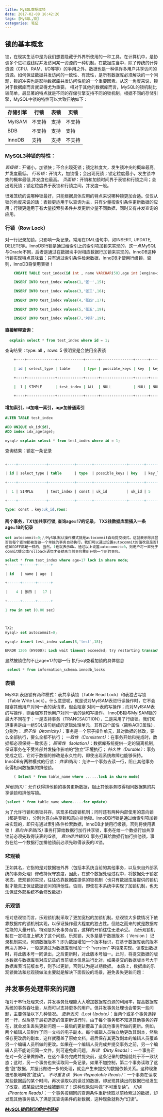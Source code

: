 ```yaml
---
title: MySQL数据库锁
date: 2017-02-08 16:42:26
tags: [MySQL,锁]
categories: 笔记
---
```

## 锁的基本概念
  锁，在现实生活中是为我们想要隐藏于外界所使用的一种工具。在计算机中，是协调多个进程或线程并发访问某一资源的一种机制。<!-- more -->在数据库当中，除了传统的计算资源（CPU、RAM、I/O等等）的争用之外，数据也是一种供许多用户共享访问的资源。如何保证数据并发访问的一致性、有效性，是所有数据库必须解决的一个问题，锁的冲突也是影响数据库并发访问性能的一个重要因素。从这一角度来说，锁对于数据库而言就显得尤为重要。
  相对于其他的数据库而言，MySQL的锁机制比较简单，最显著的特点就是不同的存储引擎支持不同的锁机制。根据不同的存储引擎，MySQL中锁的特性可以大致归纳如下：
  
  存储引擎 | 行锁| 表锁| 页锁
  ---|---|---|---
  MyISAM| 不支持| 支持| 不支持
  BDB   | 不支持| 支持| 支持
  InnoDB|  支持 | 支持| 不支持
  
### MySQL3种锁的特性：
   *表级锁*：开销小，加锁快；不会出现死锁；锁定粒度大，发生锁冲突的概率最高,并发度最低。
   *行级锁*：开销大，加锁慢；会出现死锁；锁定粒度最小，发生锁冲突的概率最低,并发度也最高。
   *页面锁*：开销和加锁时间界于表锁和行锁之间；会出现死锁；锁定粒度界于表锁和行锁之间，并发度一般。
   
   很难笼统的说哪种锁最好，只能根据具体应用的特点来说哪种锁更加合适。仅仅从锁的角度来说的话：表锁更适用于以查询为主，只有少量按索引条件更新数据的应用；行锁更适用于有大量按索引条件并发更新少量不同数据，同时又有并发查询的应用。
### 行锁（Row Lock）
  对一行记录加锁，只影响一条记录。常用在DML语句中，如INSERT, UPDATE, DELETE等。InnoDB行锁是通过给索引上的索引项加锁来实现的，这一点MySQL与Oracle不同，后者是通过在数据块中对相应数据行加锁来实现的。InnoDB这种行锁实现特点意味着：只有通过索引条件检索数据，InnoDB才使用行级锁，否则，InnoDB将使用表锁！
``` sql
    CREATE TABLE test_index(id int , name VARCHAR(50),age int )engine=innodb ;
     
    INSERT INTO test_index values(1,'张一',15);
     
    INSERT INTO test_index values(3,'张三',16);
     
    INSERT INTO test_index values(4,'张四',17);
     
    INSERT INTO test_index values(5,'张五',19);
     
    INSERT INTO test_index values(7,'刘琦',19);
```
#### 直接解释查询：
``` sql
  explain select * from test_index where id = 1;
```
  查询结果：type: all ，rows: 5 很明显是会使用全表锁
``` bash
    +----+-------------+------------+------+---------------+------+---------+------+------+-------------+
     
    | id | select_type | table      | type | possible_keys | key  | key_len | ref  | rows | Extra       |
     
    +----+-------------+------------+------+---------------+------+---------+------+------+-------------+
     
    |  1 | SIMPLE      | test_index | ALL  | NULL          | NULL | NULL    | NULL |    5 | Using where |
     
    +----+-------------+------------+------+---------------+------+---------+------+------+-------------+

```  

####  增加索引，id加唯一索引，age加普通索引
``` sql
ALTER TABLE test_index
 
ADD UNIQUE uk_id(id),
ADD index idx_age(age);
 
mysql> explain select * from test_index where id = 1;
```
   查询结果：锁定一条记录
``` sql
 
+----+-------------+------------+-------+---------------+-------+---------+-------+------+-------+
 
| id | select_type | table      | type  | possible_keys | key   | key_len | ref   | rows | Extra |
 
+----+-------------+------------+-------+---------------+-------+---------+-------+------+-------+
 
|  1 | SIMPLE      | test_index | const | uk_id         | uk_id | 5       | const |    1 | NULL  |
 
+----+-------------+------------+-------+---------------+-------+---------+-------+------+-------+
 
type: const ，key:uk_id,rows:
```

#### 两个事务，TX1加共享行锁, 查询age=17的记录， TX2往数据库里插入一条age=18的记录  
``` sql
set autocommit=0;//MySQL默认操作模式就是autocommit自动提交模式。这就表示除非显式地开始一个事务，
否则每个查询都被当做一个单独的事务自动执行。我们可以通过设置autocommit的值改变是否是自动提交autocommit模式。
值0和OFF都是一样的，当然，1也就表示ON。通过以上设置autocommit=0，则用户将一直处于某个事务中，直到执行一条
commit提交或rollback语句才会结束当前事务重新开始一个新的事务。

select * from test_index where age=17 lock in share mode;
+------+------+------+
 
| id   | name | age  |
 
+------+------+------+
 
|    4 | 张四 |   17 |
 
+------+------+------+
 
1 row in set (0.00 sec)
 
 
 
TX2:
mysql> set autocommit=0;
 
mysql> insert test_index values(8,'test',18);
 
ERROR 1205 (HY000): Lock wait timeout exceeded; try restarting transaction

```
 显然被锁住的不止age=17的那一行
 执行sql查看加锁的具体信息
``` sql
 select * from information_schema.innodb_locks
```
### 表锁
 MySQL表级锁有两种模式：表共享读锁（Table Read Lock）和表独占写锁（Table Write Lock）。什么意思呢，就是说对MyISAM表进行读操作时，它不会阻塞其他用户对同一表的读请求，但会阻塞 对同一表的写操作；而对MyISAM表的写操作，则会阻塞其他用户对同一表的读和写操作。
 InnoDB锁与MyISAM锁的最大不同在于：一是支持事务（TRANCSACTION），二是采用了行级锁。我们知道事务是由一组SQL语句组成的逻辑处理单元，其有四个属性（简称ACID属性），分别为：
 *原子性（Atomicity）*：事务是一个原子操作单元，其对数据的修改，要么全部执行，要么全都不执行；
 *一致性（Consistent）*：在事务开始和完成时，数据都必须保持一致状态；
 *隔离性（Isolation）*：数据库系统提供一定的隔离机制，保证事务在不受外部并发操作影响的“独立”环境执行；
 *持久性（Durable）*：事务完成之后，它对于数据的修改是永久性的，即使出现系统故障也能够保持。
 InnoDB有两种模式的行锁：
 *共享锁(S)*：允许一个事务去读一行，阻止其他事务获得相同数据集的排他锁。
 ``` sql
     ( Select * from table_name where ......lock in share mode)
 ```
 *排他锁(X)*：允许获得排他锁的事务更新数据，阻止其他事务取得相同数据集的共享读锁和排他写锁。
 ``` sql
 (select * from table_name where.....for update)
 ```
 为了允许行锁和表锁共存，实现多粒度锁机制；同时还有两种内部使用的意向锁（都是表锁），分别为意向共享锁和意向排他锁。InnoDB行锁是通过给索引项加锁来实现的，即只有通过索引条件检索数据，InnoDB才使用行级锁，否则将使用表锁！
*意向共享锁(IS)*
事务打算给数据行加行共享锁，事务在给一个数据行加共享锁前必须先取得该表的IS锁。
*意向排他锁(IX)*
事务打算给数据行加行排他锁，事务在给一个数据行加排他锁前必须先取得该表的IX锁。

### 悲观锁
正如其名，它指的是对数据被外界（包括本系统当前的其他事务，以及来自外部系统的事务处理）修改持保守态度，因此，在整个数据处理过程中，将数据处于锁定状态。悲观锁的实现，往往依靠数据库提供的锁机制（也只有数据库层提供的锁机制才能真正保证数据访问的排他性，否则，即使在本系统中实现了加锁机制，也无法保证外部系统不会修改数据） 
### 乐观锁
相对悲观锁而言，乐观锁机制采取了更加宽松的加锁机制。悲观锁大多数情况下依靠数据库的锁机制实现，以保证操作最大程度的独占性。但随之而来的就是数据库性能的大量开销，特别是对长事务而言，这样的开销往往无法承受。
而乐观锁机制在一定程度上解决了这个问题。乐观锁，大多是基于数据版本（ Version ）记录机制实现。何谓数据版本？即为数据增加一个版本标识，在基于数据库表的版本解决方案中，一般是通过为数据库表增加一个 “version” 字段来实现。读取出数据时，将此版本号一同读出，之后更新时，对此版本号加一。此时，将提交数据的版本数据与数据库表对应记录的当前版本信息进行比对，如果提交的数据版本号大于数据库表当前版本号，则予以更新，否则认为是过期数据。
 本质上，数据库的乐观锁做法和悲观锁做法主要就是解决下面假设的场景，避免丢失更新问题：
## 并发事务处理带来的问题
相对于串行处理来说，并发事务处理能大大增加数据库资源的利用率，提高数据库系统的事务吞吐量，从而可以支持更多的用户。但并发事务处理也会带来一些问题，主要包括以下几种情况。
*更新丢失（Lost Update）*：当两个或多个事务选择同一行，然后基于最初选定的值更新该行时，由于每个事务都不知道其他事务的存在，就会发生丢失更新问题－－最后的更新覆盖了由其他事务所做的更新。例如，两个编辑人员制作了同一文档的电子副本。每个编辑人员独立地更改其副本，然后保存更改后的副本，这样就覆盖了原始文档。最后保存其更改副本的编辑人员覆盖另一个编辑人员所做的更改。如果在一个编辑人员完成并提交事务之前，另一个编辑人员不能访问同一文件，则可避免此问题。
*脏读（Dirty Reads）*：一个事务正在对一条记录做修改，在这个事务完成并提交前，这条记录的数据就处于不一致状态；这时，另一个事务也来读取同一条记录，如果不加控制，第二个事务读取了这些“脏”数据，并据此做进一步的处理，就会产生未提交的数据依赖关系。这种现象被形象地叫做"脏读"。
*不可重复读（Non-Repeatable Reads）*：一个事务在读取某些数据后的某个时间，再次读取以前读过的数据，却发现其读出的数据已经发生了改变、或某些记录已经被删除了！这种现象就叫做“不可重复读”。
*幻读（Phantom Reads）*：一个事务按相同的查询条件重新读取以前检索过的数据，却发现其他事务插入了满足其查询条件的新数据，这种现象就称为“幻读”。

[***MySQL锁机制详细参考链接***](http://blog.csdn.net/lishenglong666/article/details/53913126)